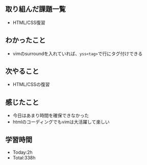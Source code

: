 ## 取り組んだ課題一覧
- HTML/CSS復習
## わかったこと
- vimのsurroundを入れていれば、`yss<tag>`で行にタグ付けできる
## 次やること
- HTML/CSSの復習
## 感じたこと
- 今日はあまり時間を確保できなかった
- htmlのコーディングでもvimは大活躍して楽しい
## 学習時間
- Today:2h
- Total:338h
